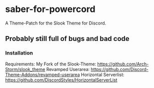 # saber-for-powercord
A Theme-Patch for the Slook Theme for Discord.

## Probably still full of bugs and bad code

### Installation

Requirements: 
My Fork of the Slook-Theme: https://github.com/Arch-Storm/slook_theme
Revamped Userarea: https://github.com/Discord-Theme-Addons/revamped-userarea
Horizontal Serverlist: https://github.com/DiscordStyles/HorizontalServerList
